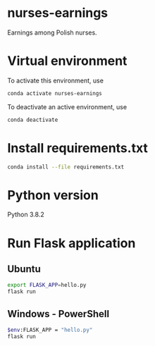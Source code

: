 # nurses-earnings
Earnings among Polish nurses.


# Virtual environment
To activate this environment, use
```bash
conda activate nurses-earnings
```
To deactivate an active environment, use
```bash
conda deactivate
```

# Install requirements.txt
```bash
conda install --file requirements.txt
```

# Python version
Python 3.8.2

# Run Flask application
## Ubuntu
```bash
export FLASK_APP=hello.py
flask run
```
## Windows - PowerShell

```bash
$env:FLASK_APP = "hello.py"
flask run
```
